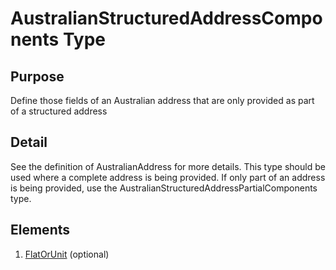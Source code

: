 # AustralianStructuredAddressComponents Type

## Purpose

Define those fields of an Australian address that are only provided as part of a structured address

## Detail

See the definition of AustralianAddress for more details. This type should be used where a complete address is being provided. If only part of an address is being provided, use the AustralianStructuredAddressPartialComponents type.

## Elements

1. [FlatOrUnit](FlatUnit) (optional)